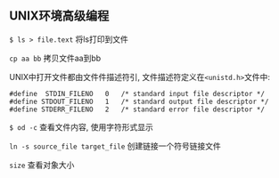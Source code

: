 ## UNIX环境高级编程

`$ ls > file.text`  将ls打印到文件

`cp aa bb` 拷贝文件aa到bb

UNIX中打开文件都由文件件描述符引, 文件描述符定义在`<unistd.h>`文件中: 

```
#define	 STDIN_FILENO	0	/* standard input file descriptor */
#define	STDOUT_FILENO	1	/* standard output file descriptor */
#define	STDERR_FILENO	2	/* standard error file descriptor */

```

`$ od -c` 查看文件内容, 使用字符形式显示

`ln -s source_file target_file` 创建链接一个符号链接文件

`size` 查看对象大小


